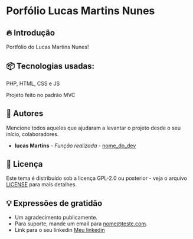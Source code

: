 # Porfólio Lucas Martins Nunes


## 🔥 Introdução

Portfólio do Lucas Martins Nunes!

## 📦 Tecnologias usadas:

PHP, HTML, CSS e JS

Projeto feito no padrão MVC

## 👷 Autores

Mencione todos aqueles que ajudaram a levantar o projeto desde o seu início, colaboradores.

* **lucas Martins** - *Função realizada* - [nome_do_dev](https://github.com/link_do_Perfil)

## 📄 Licença

Este tema é distribuído sob a licença GPL-2.0 ou posterior - veja o arquivo [LICENSE](LICENSE) para mais detalhes.


## 💡 Expressões de gratidão

* Um agradecimento publicamente.
* Para suporte, mande um email para nome@teste.com.
* Link para o seu linkedin [Meu linkedin](https://url_do_link)